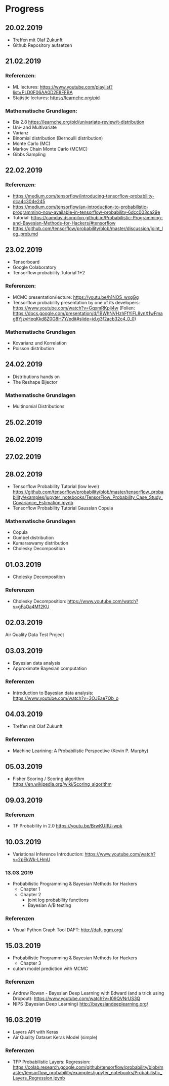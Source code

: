 # Progress

## 20.02.2019

- Treffen mit Olaf Zukunft
- Github Repository aufsetzen

## 21.02.2019

### Referenzen:

- ML lectures: https://www.youtube.com/playlist?list=PLD0F06AA0D2E8FFBA
- Statistic lectures: https://learnche.org/pid

### Mathematische Grundlagen:

- Bis 2.8 https://learnche.org/pid/univariate-review/t-distribution
- Uni- and Multivariate
- Varianz
- Binomial distribution (Bernoulli distribution)
- Monte Carlo (MC)
- Markov Chain Monte Carlo (MCMC)
- Gibbs Sampling

## 22.02.2019

### Referenzen:

- https://medium.com/tensorflow/introducing-tensorflow-probability-dca4c304e245
- https://medium.com/tensorflow/an-introduction-to-probabilistic-programming-now-available-in-tensorflow-probability-6dcc003ca29e
- Tutorial: https://camdavidsonpilon.github.io/Probabilistic-Programming-and-Bayesian-Methods-for-Hackers/#tensorflow
- https://github.com/tensorflow/probability/blob/master/discussion/joint_log_prob.md

## 23.02.2019

- Tensorboard
- Google Colaboratory
- Tensorflow probability Tutorial 1+2

### Referenzen:

- MCMC presentation/lecture: https://youtu.be/h1NOS_wxgGg
- Tensorflow probability presentation by one of its developers: https://www.youtube.com/watch?v=GqxmRKplj4w (Folien: https://docs.google.com/presentation/d/1BWhNVHzhFfYiFL8ynX1wFmag8YjzvHeqKkd8Z0G8H7Y/edit#slide=id.g3f2acb32c4_0_0)

### Mathematische Grundlagen

- Kovarianz und Korrelation
- Poisson distribution

## 24.02.2019

- Distributions hands on
- The Reshape Bijector

### Mathematische Grundlagen

- Multinomial Distributions

## 25.02.2019

## 26.02.2019

## 27.02.2019

## 28.02.2019

- Tensorflow Probability Tutorial (low level) https://github.com/tensorflow/probability/blob/master/tensorflow_probability/examples/jupyter_notebooks/TensorFlow_Probability_Case_Study_Covariance_Estimation.ipynb
- Tensorflow Probability Tutorial Gaussian Copula

### Mathematische Grundlagen

- Copula
- Gumbel distribution
- Kumaraswamy distribution
- Cholesky Decomposition

## 01.03.2019

- Cholesky Decomposition

### Referenzen

- Cholesky Decomposition: https://www.youtube.com/watch?v=gFaOa4M12KU

## 02.03.2019

Air Quality Data Test Project

## 03.03.2019

- Bayesian data analysis
- Approximate Bayesian computation

### Referenzen

- Introduction to Bayesian data analysis: https://www.youtube.com/watch?v=3OJEae7Qb_o

## 04.03.2019

- Treffen mit Olaf Zukunft

### Referenzen

- Machine Learining: A Probabilistic Perspective (Kevin P. Murphy)

## 05.03.2019

- Fisher Scoring / Scoring algorithm https://en.wikipedia.org/wiki/Scoring_algorithm

## 09.03.2019

### Referenzen

- TF Probability in 2.0 https://youtu.be/BrwKURU-wpk

## 10.03.2019

- Variational Inference Introduction: https://www.youtube.com/watch?v=2pEkWk-LHmU

### 13.03.2019

- Probabilistic Programming & Bayesian Methods for Hackers
  - Chapter 1
  - Chapter 2
    - joint log probability functions
    - Bayesian A/B testing

### Referenzen

- Visual Python Graph Tool DAFT: http://daft-pgm.org/

## 15.03.2019

- Probabilistic Programming & Bayesian Methods for Hackers
  - Chapter 3
- cutom model prediction with MCMC

### Referenzen

- Andrew Rowan - Bayesian Deep Learning with Edward (and a trick using Dropout): https://www.youtube.com/watch?v=I09QVNrUS3Q
- NIPS (Bayesian Deep Learning) http://bayesiandeeplearning.org/

## 16.03.2019

- Layers API with Keras
- Air Quality Dataset Keras Model (simple)

### Referenzen

- TFP Probabilistic Layers: Regression: https://colab.research.google.com/github/tensorflow/probability/blob/master/tensorflow_probability/examples/jupyter_notebooks/Probabilistic_Layers_Regression.ipynb
